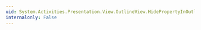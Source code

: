 ```yaml
---
uid: System.Activities.Presentation.View.OutlineView.HidePropertyInOutlineViewAttribute
internalonly: False
---
```

